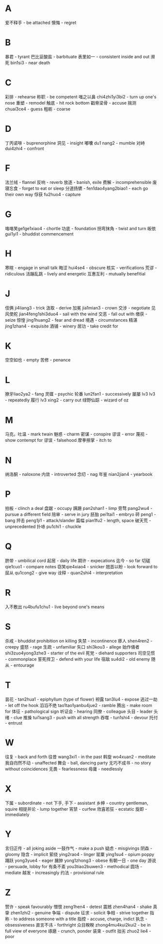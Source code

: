 # A

爱不释手 - be attached
懊悔 - regret

# B

暴君 - tyrant
巴比妥酸盐 - barbituate
表里如一 - consistent inside and out
濒死 bin1si3 - near death

# C

彩排 - rehearse
称职 - be competent
嗤之以鼻 chi4zhi1yi3bi2 - turn up one's nose
重塑 - remodel
触底 - hit rock bottom
戳脊梁骨 - accuse
揣测 chuai3ce4 - guess
粗粝 - coarse

# D

丁丙诺啡 - buprenorphine
洞见 - insight
嘟囔 du1 nang2 - mumble
对峙 dui4zhi4 - confront

# F

法兰绒 - flannel
反响 - reverb
放逐 - banish, exile
费解 - incomprehensible
废寝忘食 - forget to eat or sleep
分道扬镳 - fen1dao4yang2biao1 - each go their own way
俘获 fu2huo4 - capture

# G

咯咯笑ge1ge1xiao4 - chortle
功底 - foundation
拐弯抹角 - twist and turn
皈依 gui1yi1 - bhuddist commencement


# H

寒暄 - engage in small talk
晦涩 hui4se4 - obscure
核实 - verifications
荒谬 - ridiculous
活蹦乱跳 - lively and energetic
互惠互利 - mutually benefitial

# J

伎俩 ji4liang3 - trick
汲取 - derive
加冕 jia1mian3 - crown
交涉 - negotiate
见风使舵 jian4feng1shi3duo4 - sail with the wind
交恶 - fall out with
缴获 - seize
惊惶 jing1huang2 - fear and dread
境遇 - circumstances
精湛 jing1zhan4 - exquisite
酒铺 - winery
居功 - take credit for

# K

空空如也 - empty
苦修 - penance

# L

獠牙liao2ya2 - fang
灵媒 - psychic
轮番 lun2fan1 - successively
屡屡 lv3 lv3 - repeatedly
履行 lv3 xing2 - carry out
绿野仙踪 - wizard of oz

# M

马克。吐温 - mark twain
魅惑 - charm
密谋 - conspire
谬误 - error
蔑视 - show contempt for
谬误 - falsehood
摩拳擦掌 - itch to

# N

纳洛酮 - naloxone
内敛 - introverted
念叨 - nag
年鉴 nian2jian4 - yearbook

# P

拍板 - clinch a deal
盘踞 - occupy
蹒跚 pan2shan1 - limp
旁骛 pang2wu4 - pursue a different field
陪审 - serve in jury
胚胎 pei1tai1 - embryo
砰 peng1 - bang
抨击 peng1ji1 - attack/slander
篇幅 pian1fu2 - length, space
破天荒 - unprecedented
扑哧 pu1chi1 - chuckle

# Q

脐带 - umbilical cord
起居 - daily life
期许 - expecations
迄今 - so far
切磋 qie1cuo1 - compare notes
窃笑qie4xiao4 - snicker
翘首以盼 - look forward to
屈从 qu1cong2 - give way
诠释 - quan2shi4 - interpretation

# R

入不敷出 ru4bufu1chu1 - live beyond one's means

# S

杀戒 - bhuddist prohibition on killing
失禁 - incontinence
瘆人 shen4ren2 - creepy
盛怒 - rage
生疏 - unfamiliar
矢口 shi3kou3 - allege
始作俑者 shi3zuo4yong3zhe3 - starter of the evil
死党 - diehard supporters
司空见惯 - commonplace
誓死捍卫 - defend with your life
宿敌 su4di2 - old enemy
随从 - entourage

# T

昙花 - tan2hua1 - epiphyllum (type of flower)
袒露 tan3lu4 - expose
逃过一劫 - let off the hook
滔滔不绝 tao1tao1yanbu4jue2 - ramble
腾出 - make room for
体征 - pathological sign
听证会 - hearing
同僚 - colleague
头目 - leader
头绪 - clue
推搡 tui1sang3 - push with all strength
吞噬 - tun1shi4 - devour
托付 - entrust

# W

往复 - back and forth
往昔 wang3xi1 - in the past
斡旋 wo4xuan2 - meditate
我自岿然不动 - unaffected
舞会 - ball, dancing party
无巧不成书 - no story without coincidences
无畏 - fearlessness
毋庸 - needlessly


# X

下属 - subordinate - not 下手, 手下 - assistant
乡绅 - country gentleman, squire
相提并论 - lump together
宵禁 - curfew
欣喜若狂 - ecstatic
旋即 - immediately

# Y

言归正传 - all joking aside
一鼓作气 - make a push
疑虑 - misgivings
阴森 - gloomy
隐含 - implicit
萦绕 ying2rao4 - linger
罂粟 ying1su4 - opium poppy
踊跃 yong3yue4 - eager
臃肿 yong1zhong3 - obese
有朝一日  - one day
游说 - persuade, lobby for
有条不紊 you3tiao2buwen3 - methodical
圆场 - mediate
越发 - increasingly
约法 - provisional rule

# Z

赞许 - speak favourably
憎恨 zeng1hen4 - detest
震撼 zhen4han4 - shake
真挚 zhen1zhi2 - genuine
争端 - dispute
征求 - solicit
争相 - strive together
指称 - to address someone with a title
指控 - accuse, charge, indict
执念 - obsessiveness
直言不讳 - forthright
众目睽睽 zhong4mu4kui2kui2 - be in full view of everyone
琢磨 - crunch, ponder
装束 - outfit
拙劣 zhuo2 lie4 - poor
